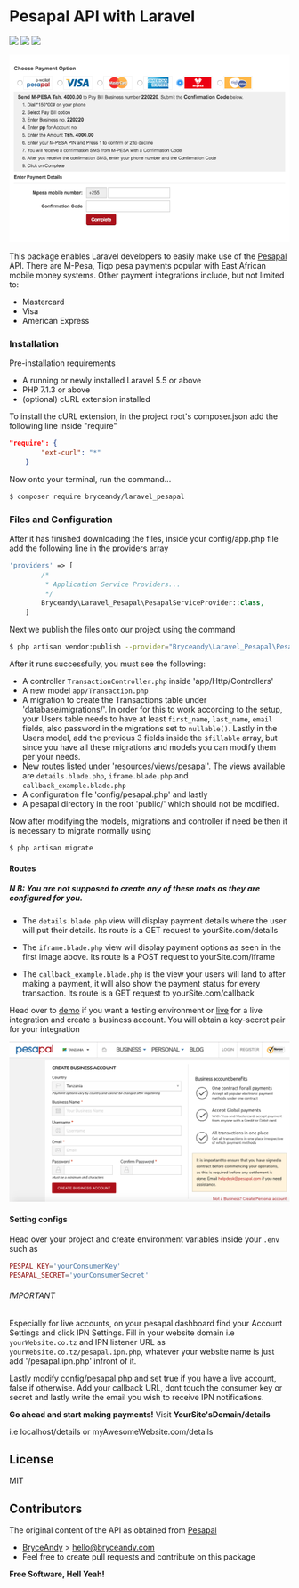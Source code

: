 # Pesapal API with Laravel 

[![](https://img.shields.io/github/issues/bryceandy/laravel_pesapal.svg?style=for-the-badge)](https://github.com/bryceandy/laravel_pesapal/issues) [![](https://img.shields.io/github/forks/bryceandy/laravel_pesapal.svg?style=for-the-badge)](https://github.com/bryceandy/laravel_pesapal/network/members) [![](https://img.shields.io/github/stars/bryceandy/laravel_pesapal.svg?style=for-the-badge)](https://github.com/bryceandy/laravel_pesapal/stargazers)

![Pesapal iFrame](images/iFrame.png)

This package enables Laravel developers to easily make use of the [Pesapal](https://www.pesapal.com) API. There are M-Pesa, Tigo pesa payments popular with East African mobile money systems. Other payment integrations include, but not limited to: 

  - Mastercard
  - Visa
  - American Express

### Installation

Pre-installation requirements

  - A running  or newly installed Laravel 5.5 or above
  - PHP 7.1.3 or above
  - (optional) cURL extension installed

To install the cURL extension, in the project root's composer.json add the following line inside "require"
```json
"require": {
        "ext-curl": "*"
    }
```

Now onto your terminal, run the command...

```sh
$ composer require bryceandy/laravel_pesapal
```

### Files and Configuration

After it has finished downloading the files, inside your config/app.php file add the following line in the providers array

```php
'providers' => [
        /*
         * Application Service Providers...
         */
        Bryceandy\Laravel_Pesapal\PesapalServiceProvider::class,
    ]
```

Next we publish the files onto our project using the command

```sh
$ php artisan vendor:publish --provider="Bryceandy\Laravel_Pesapal\PesapalServiceProvider"
```

After it runs successfully, you must see the following:

  - A controller ```TransactionController.php``` inside 'app/Http/Controllers'
  - A new model ```app/Transaction.php```
  - A migration to create the Transactions table under 'database/migrations/'. In order for this to work according to the setup, your Users table needs to have at least ```first_name```, ```last_name```, ```email``` fields, also password in the migrations set to ```nullable()```. Lastly in the Users model, add the previous 3 fields inside the ```$fillable``` array, but since you have all these migrations and models you can modify them per your needs.
  - New routes listed under 'resources/views/pesapal'. The views available are ```details.blade.php```, ```iframe.blade.php``` and ```callback_example.blade.php```
  - A configuration file 'config/pesapal.php' and lastly
  - A pesapal directory in the root 'public/' which should not be modified.
  
Now after modifying the models, migrations and controller if need be then it is necessary to migrate normally using 

```sh
$ php artisan migrate
```

#### Routes
 
##### N B: You are not supposed to create any of these roots as they are configured for you.

  - The ```details.blade.php``` view will display payment details where the user will put their details. Its route is a GET request to yourSite.com/details

  - The ```iframe.blade.php``` view will display payment options as seen in the first image above. Its route is a POST request to yourSite.com/iframe

  - The ```callback_example.blade.php``` is the view your users will land to after making a payment, it will also show the payment status for every transaction. Its route is a GET request to yourSite.com/callback

Head over to [demo](https://demo.pesapal.com) if you want a testing environment or [live](https://www.pesapal.com) for a live integration and create a business account. You will obtain a key-secret pair for your integration

![Pesapal Registration](images/register.png)

#### Setting configs

Head over your project and create environment variables inside your ```.env``` such as
```php
PESPAL_KEY='yourConsumerKey'
PESAPAL_SECRET='yourConsumerSecret'
```

###### IMPORTANT

Especially for live accounts, on your pesapal dashboard find your Account Settings and click IPN Settings. Fill in your website domain i.e ```yourWebsite.co.tz``` and IPN listener URL as ```yourWebsite.co.tz/pesapal.ipn.php```, whatever your website name is just add '/pesapal.ipn.php' infront of it.

Lastly modify config/pesapal.php and set true if you have a live account, false if otherwise. Add your callback URL, dont touch the consumer key or secret and lastly write the email you wish to receive IPN notifications.

**Go ahead and start making payments!** Visit **YourSite'sDomain/details**


i.e localhost/details or myAwesomeWebsite.com/details

License
----

MIT

## Contributors
The original content of the API as obtained from [Pesapal](http://developer.pesapal.com/how-to-integrate/php-sample)
  - [BryceAndy](http://bryceandy.com) > hello@bryceandy.com
  - Feel free to create pull requests and contribute on this package

**Free Software, Hell Yeah!**